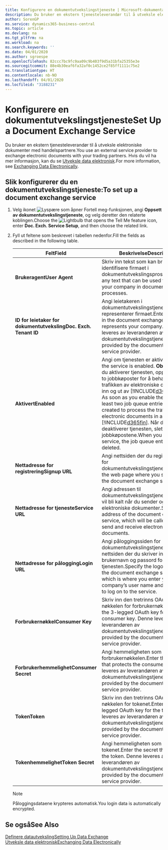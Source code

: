 ```yaml
---
title: Konfigurere en dokumentutvekslingstjeneste | Microsoft-dokumentasjon
description: Du bruker en ekstern tjenesteleverandør til å utveksle elektroniske dokumenter med handelspartnere.
author: SorenGP
ms.service: dynamics365-business-central
ms.topic: article
ms.devlang: na
ms.tgt_pltfrm: na
ms.workload: na
ms.search.keywords: ''
ms.date: 04/01/2020
ms.author: sgroespe
ms.openlocfilehash: 82ccc7bc9fc9aa09c9b403f9d5a31bfa25355e3e
ms.sourcegitcommit: 88e4b30eaf6fa32af0c1452ce2f85ff1111c75e2
ms.translationtype: HT
ms.contentlocale: nb-NO
ms.lasthandoff: 04/01/2020
ms.locfileid: "3188231"
---
```

# <a name="set-up-a-document-exchange-service"></a><span data-ttu-id="a2b09-103">Konfigurere en dokumentutvekslingstjeneste</span><span class="sxs-lookup"><span data-stu-id="a2b09-103">Set Up a Document Exchange Service</span></span>
<span data-ttu-id="a2b09-104">Du bruker en ekstern tjenesteleverandør til å utveksle elektroniske dokumenter med handelspartnere.</span><span class="sxs-lookup"><span data-stu-id="a2b09-104">You use an external service provider to exchange electronic documents with your trading partners.</span></span> <span data-ttu-id="a2b09-105">Hvis du vil ha mer informasjon, kan du se [Utveksle data elektronisk](across-data-exchange.md).</span><span class="sxs-lookup"><span data-stu-id="a2b09-105">For more information, see [Exchanging Data Electronically](across-data-exchange.md).</span></span>  

## <a name="to-set-up-a-document-exchange-service"></a><span data-ttu-id="a2b09-106">Slik konfigurerer du en dokumentutvekslingstjeneste:</span><span class="sxs-lookup"><span data-stu-id="a2b09-106">To set up a document exchange service</span></span>  
1. <span data-ttu-id="a2b09-107">Velg ikonet ![Lyspære som åpner Fortell meg-funksjonen](media/ui-search/search_small.png "Fortell hva du vil gjøre"), angi **Oppsett av dokumentutvekslingstjeneste**, og velg deretter den relaterte koblingen.</span><span class="sxs-lookup"><span data-stu-id="a2b09-107">Choose the ![Lightbulb that opens the Tell Me feature](media/ui-search/search_small.png "Tell me what you want to do") icon, enter **Doc. Exch. Service Setup**, and then choose the related link.</span></span>  
2. <span data-ttu-id="a2b09-108">Fyll ut feltene som beskrevet i tabellen nedenfor.</span><span class="sxs-lookup"><span data-stu-id="a2b09-108">Fill the fields as described in the following table.</span></span>  

    |<span data-ttu-id="a2b09-109">Felt</span><span class="sxs-lookup"><span data-stu-id="a2b09-109">Field</span></span>|<span data-ttu-id="a2b09-110">Beskrivelse</span><span class="sxs-lookup"><span data-stu-id="a2b09-110">Description</span></span>|  
    |---------------------------------|---------------------------------------|  
    |<span data-ttu-id="a2b09-111">**Brukeragent**</span><span class="sxs-lookup"><span data-stu-id="a2b09-111">**User Agent**</span></span>|<span data-ttu-id="a2b09-112">Skriv inn tekst som kan brukes til å identifisere firmaet i dokumentutvekslingsprosesser.</span><span class="sxs-lookup"><span data-stu-id="a2b09-112">Enter any text that can be used to identify your company in document exchange processes.</span></span>|  
    |<span data-ttu-id="a2b09-113">**ID for leietaker for dokumentutveksling**</span><span class="sxs-lookup"><span data-stu-id="a2b09-113">**Doc. Exch. Tenant ID**</span></span>|<span data-ttu-id="a2b09-114">Angi leietakeren i dokumentutvekslingstjenesten som representerer firmaet.</span><span class="sxs-lookup"><span data-stu-id="a2b09-114">Enter the tenant in the document exchange service that represents your company.</span></span> <span data-ttu-id="a2b09-115">Denne leveres av leverandøren av dokumentutvekslingstjenesten.</span><span class="sxs-lookup"><span data-stu-id="a2b09-115">This is provided by the document exchange service provider.</span></span>|  
    |<span data-ttu-id="a2b09-116">**Aktivert**</span><span class="sxs-lookup"><span data-stu-id="a2b09-116">**Enabled**</span></span>|<span data-ttu-id="a2b09-117">Angi om tjenesten er aktivert.</span><span class="sxs-lookup"><span data-stu-id="a2b09-117">Specify if the service is enabled.</span></span> <span data-ttu-id="a2b09-118">**Obs!** Så snart du aktiverer tjenesten, opprettes minst to jobbkøposter for å behandle trafikken av elektroniske dokumenter inn og ut av [!INCLUDE[d365fin](includes/d365fin_md.md)].</span><span class="sxs-lookup"><span data-stu-id="a2b09-118">**Note:**  As soon as you enable the service, at least two job queue entries are created to process the traffic of electronic documents in and out of [!INCLUDE[d365fin](includes/d365fin_md.md)].</span></span> <span data-ttu-id="a2b09-119">Når du deaktiverer tjenesten, slettes jobbkøpostene.</span><span class="sxs-lookup"><span data-stu-id="a2b09-119">When you disable the service, the job queue entries are deleted.</span></span>|  
    |<span data-ttu-id="a2b09-120">**Nettadresse for registrering**</span><span class="sxs-lookup"><span data-stu-id="a2b09-120">**Signup URL**</span></span>|<span data-ttu-id="a2b09-121">Angi nettsiden der du registrerer deg for dokumentutvekslingstjenesten.</span><span class="sxs-lookup"><span data-stu-id="a2b09-121">Specify the web page where you sign up for the document exchange service.</span></span>|  
    |<span data-ttu-id="a2b09-122">**Nettadresse for tjeneste**</span><span class="sxs-lookup"><span data-stu-id="a2b09-122">**Service URL**</span></span>|<span data-ttu-id="a2b09-123">Angi adressen til dokumentutvekslingstjenesten, som vil bli kalt når du sender og mottar elektroniske dokumenter.</span><span class="sxs-lookup"><span data-stu-id="a2b09-123">Specify the address of the document exchange service, which will be called when you send and receive electronic documents.</span></span>|  
    |<span data-ttu-id="a2b09-124">**Nettadresse for pålogging**</span><span class="sxs-lookup"><span data-stu-id="a2b09-124">**Login URL**</span></span>|<span data-ttu-id="a2b09-125">Angi påloggingssiden for dokumentutvekslingstjenesten, som er nettsiden der du skriver inn firmaets brukernavn og passord for å logge på tjenesten.</span><span class="sxs-lookup"><span data-stu-id="a2b09-125">Specify the logon page for the document exchange service, which is where you enter your company’s user name and password to log on to the service.</span></span>|  
    |<span data-ttu-id="a2b09-126">**Forbrukernøkkel**</span><span class="sxs-lookup"><span data-stu-id="a2b09-126">**Consumer Key**</span></span>|<span data-ttu-id="a2b09-127">Skriv inn den tretrinns OAuth-nøkkelen for forbrukernøkkelen.</span><span class="sxs-lookup"><span data-stu-id="a2b09-127">Enter the 3-legged OAuth key for the consumer key.</span></span> <span data-ttu-id="a2b09-128">Denne leveres av leverandøren av dokumentutvekslingstjenesten.</span><span class="sxs-lookup"><span data-stu-id="a2b09-128">This is provided by the document exchange service provider.</span></span>|  
    |<span data-ttu-id="a2b09-129">**Forbrukerhemmelighet**</span><span class="sxs-lookup"><span data-stu-id="a2b09-129">**Consumer Secret**</span></span>|<span data-ttu-id="a2b09-130">Angi hemmeligheten som beskytter forbrukernøkkelen.</span><span class="sxs-lookup"><span data-stu-id="a2b09-130">Enter the secret that protects the consumer key.</span></span> <span data-ttu-id="a2b09-131">Denne leveres av leverandøren av dokumentutvekslingstjenesten.</span><span class="sxs-lookup"><span data-stu-id="a2b09-131">This is provided by the document exchange service provider.</span></span>|  
    |<span data-ttu-id="a2b09-132">**Token**</span><span class="sxs-lookup"><span data-stu-id="a2b09-132">**Token**</span></span>|<span data-ttu-id="a2b09-133">Skriv inn den tretrinns OAuth-nøkkelen for tokenet.</span><span class="sxs-lookup"><span data-stu-id="a2b09-133">Enter the 3-legged OAuth key for the token.</span></span> <span data-ttu-id="a2b09-134">Denne leveres av leverandøren av dokumentutvekslingstjenesten.</span><span class="sxs-lookup"><span data-stu-id="a2b09-134">This is provided by the document exchange service provider.</span></span>|  
    |<span data-ttu-id="a2b09-135">**Tokenhemmelighet**</span><span class="sxs-lookup"><span data-stu-id="a2b09-135">**Token Secret**</span></span>|<span data-ttu-id="a2b09-136">Angi hemmeligheten som beskytter tokenet.</span><span class="sxs-lookup"><span data-stu-id="a2b09-136">Enter the secret that protects the token.</span></span> <span data-ttu-id="a2b09-137">Denne leveres av leverandøren av dokumentutvekslingstjenesten.</span><span class="sxs-lookup"><span data-stu-id="a2b09-137">This is provided by the document exchange service provider.</span></span>|  

    > [!NOTE]  
    > <span data-ttu-id="a2b09-138">Påloggingsdataene krypteres automatisk.</span><span class="sxs-lookup"><span data-stu-id="a2b09-138">You login data is automatically encrypted.</span></span>

## <a name="see-also"></a><span data-ttu-id="a2b09-139">Se også</span><span class="sxs-lookup"><span data-stu-id="a2b09-139">See Also</span></span>  
[<span data-ttu-id="a2b09-140">Definere datautveksling</span><span class="sxs-lookup"><span data-stu-id="a2b09-140">Setting Up Data Exchange</span></span>](across-set-up-data-exchange.md)  
[<span data-ttu-id="a2b09-141">Utveksle data elektronisk</span><span class="sxs-lookup"><span data-stu-id="a2b09-141">Exchanging Data Electronically</span></span>](across-data-exchange.md)
